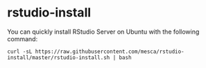# rstudio-install
You can quickly install RStudio Server on Ubuntu with the following command:
```
curl -sL https://raw.githubusercontent.com/mesca/rstudio-install/master/rstudio-install.sh | bash
```
